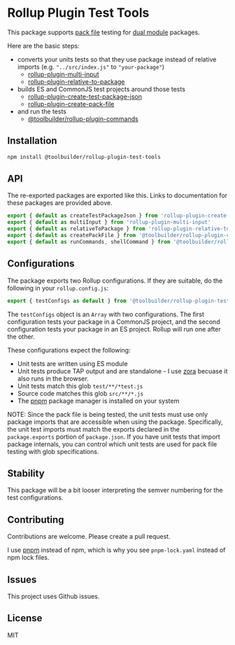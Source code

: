 # Rollup Plugin Test Tools

This package supports [pack file](https://docs.npmjs.com/cli/v6/commands/npm-pack) testing for [dual module](https://nodejs.org/dist/latest-v14.x/docs/api/packages) packages.

Here are the basic steps:

* converts your units tests so that they use package instead of relative imports (e.g. `"../src/index.js"` to `"your-package"`)
  * [rollup-plugin-multi-input](https://github.com/alfredosalzillo/rollup-plugin-multi-input)
  * [rollup-plugin-relative-to-package](https://github.com/toolbuilder/rollup-plugin-relative-to-package)
* builds ES and CommonJS test projects around those tests
  * [rollup-plugin-create-test-package-json](https://github.com/toolbuilder/rollup-plugin-create-test-package-json)
  * [rollup-plugin-create-pack-file](https://github.com/toolbuilder/rollup-plugin-create-pack-file)
* and run the tests
  * [@toolbuilder/rollup-plugin-commands](https://github.com/toolbuilder/rollup-plugin-commands)

## Installation

```bash
npm install @toolbuilder/rollup-plugin-test-tools
```

## API

The re-exported packages are exported like this. Links to documentation for these packages are provided above.

```javascript
export { default as createTestPackageJson } from 'rollup-plugin-create-test-package-json'
export { default as multiInput } from 'rollup-plugin-multi-input'
export { default as relativeToPackage } from 'rollup-plugin-relative-to-package'
export { default as createPackFile } from '@toolbuilder/rollup-plugin-create-pack-file'
export { default as runCommands, shellCommand } from '@toolbuilder/rollup-plugin-commands'
```

## Configurations

The package exports two Rollup configurations. If they are suitable, do the following in your `rollup.config.js`:

```javascript
export { testConfigs as default } from '@toolbuilder/rollup-plugin-test-tools'
```

The `testConfigs` object is an `Array` with two configurations. The first configuration tests your package in a CommonJS project, and the second configuration tests your package in an ES project. Rollup will run one after the other.

These configurations expect the following:

* Unit tests are written using ES module
* Unit tests produce TAP output and are standalone - I use [zora](https://www.npmjs.com/package/zora) becuase it also runs in the browser.
* Unit tests match this glob `test/**/*test.js`
* Source code matches this glob `src/**/*.js`
* The [pnpm](https://pnpm.io/) package manager is installed on your system

NOTE: Since the pack file is being tested, the unit tests must use only package imports that are accessible when using the package. Specifically, the unit test imports must match the exports
declared in the `package.exports` portion of `package.json`. If you have unit tests that import package internals, you can control which unit tests are used for pack file testing with glob specifications.

## Stability

This package will be a bit looser interpreting the semver numbering for the test configurations.

## Contributing

Contributions are welcome. Please create a pull request.

I use [pnpm](https://pnpm.js.org/) instead of npm, which is why you see `pnpm-lock.yaml` instead of npm lock files.

## Issues

This project uses Github issues.

## License

MIT
